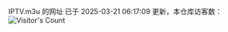 IPTV.m3u 的网址 已于 2025-03-21 06:17:09 更新，本仓库访客数：![Visitor's Count](https://profile-counter.glitch.me/hero1898_tv/count.svg)
